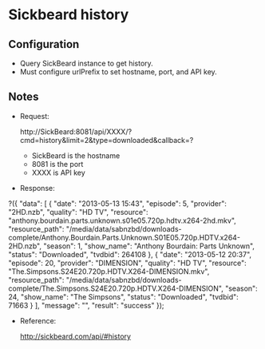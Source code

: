 Sickbeard history
=================

Configuration
-------------

- Query SickBeard instance to get history.
- Must configure urlPrefix to set hostname, port, and API key.


Notes
-----

- Request:

    http://SickBeard:8081/api/XXXX/?cmd=history&limit=2&type=downloaded&callback=?

  - SickBeard is the hostname
  - 8081 is the port
  - XXXX is API key

- Response:

?({
    "data": [
        {
            "date": "2013-05-13 15:43", 
            "episode": 5, 
            "provider": "2HD.nzb", 
            "quality": "HD TV", 
            "resource": "anthony.bourdain.parts.unknown.s01e05.720p.hdtv.x264-2hd.mkv", 
            "resource_path": "/media/data/sabnzbd/downloads-complete/Anthony.Bourdain.Parts.Unknown.S01E05.720p.HDTV.x264-2HD.nzb", 
            "season": 1, 
            "show_name": "Anthony Bourdain: Parts Unknown", 
            "status": "Downloaded", 
            "tvdbid": 264108
        }, 
        {
            "date": "2013-05-12 20:37", 
            "episode": 20, 
            "provider": "DIMENSION", 
            "quality": "HD TV", 
            "resource": "The.Simpsons.S24E20.720p.HDTV.X264-DIMENSION.mkv", 
            "resource_path": "/media/data/sabnzbd/downloads-complete/The.Simpsons.S24E20.720p.HDTV.X264-DIMENSION", 
            "season": 24, 
            "show_name": "The Simpsons", 
            "status": "Downloaded", 
            "tvdbid": 71663
        }
    ], 
    "message": "", 
    "result": "success"
});

- Reference:

    http://sickbeard.com/api/#history
